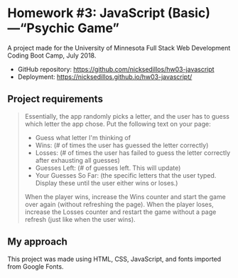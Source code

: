 # Homework #3: JavaScript (Basic)—“Psychic Game”

A project made for the University of Minnesota Full Stack Web Development Coding Boot Camp, July 2018.

* GitHub repository: https://github.com/nicksedillos/hw03-javascript
* Deployment: https://nicksedillos.github.io/hw03-javascript/

## Project requirements

> Essentially, the app randomly picks a letter, and the user has to guess which letter the app chose. Put the following text on your page:
>
> * Guess what letter I'm thinking of
> * Wins: (# of times the user has guessed the letter correctly)
> * Losses: (# of times the user has failed to guess the letter correctly after exhausting all guesses)
> * Guesses Left: (# of guesses left. This will update)
> * Your Guesses So Far: (the specific letters that the user typed. Display these until the user either wins or loses.)
> 
> When the player wins, increase the Wins counter and start the game over again (without refreshing the page). When the player loses, increase the Losses counter and restart the game without a page refresh (just like when the user wins).

## My approach

This project was made using HTML, CSS, JavaScript, and fonts imported from Google Fonts.